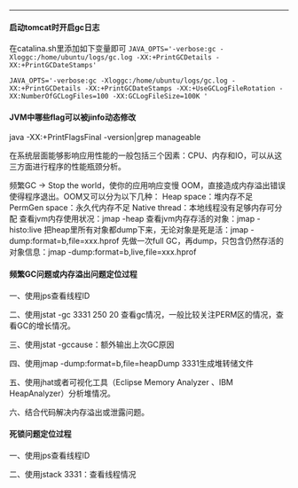 ---

#### 启动tomcat时开启gc日志
在catalina.sh里添加如下变量即可
`JAVA_OPTS='-verbose:gc -Xloggc:/home/ubuntu/logs/gc.log -XX:+PrintGCDetails -XX:+PrintGCDateStamps'` 

`JAVA_OPTS='-verbose:gc -Xloggc:/home/ubuntu/logs/gc.log -XX:+PrintGCDetails -XX:+PrintGCDateStamps -XX:+UseGCLogFileRotation -XX:NumberOfGCLogFiles=100 -XX:GCLogFileSize=100K '` 

#### JVM中哪些flag可以被jinfo动态修改
java -XX:+PrintFlagsFinal -version|grep manageable


在系统层面能够影响应用性能的一般包括三个因素：CPU、内存和IO，可以从这三方面进行程序的性能瓶颈分析。

频繁GC -> Stop the world，使你的应用响应变慢
OOM，直接造成内存溢出错误使得程序退出。OOM又可以分为以下几种：
Heap space：堆内存不足
PermGen space：永久代内存不足
Native thread：本地线程没有足够内存可分配
查看jvm内存使用状况：jmap -heap
查看jvm内存存活的对象：jmap -histo:live
把heap里所有对象都dump下来，无论对象是死是活：jmap -dump:format=b,file=xxx.hprof
先做一次full GC，再dump，只包含仍然存活的对象信息：jmap -dump:format=b,live,file=xxx.hprof

#### 频繁GC问题或内存溢出问题定位过程
一、使用jps查看线程ID

二、使用jstat -gc 3331 250 20 查看gc情况，一般比较关注PERM区的情况，查看GC的增长情况。

三、使用jstat -gccause：额外输出上次GC原因

四、使用jmap -dump:format=b,file=heapDump 3331生成堆转储文件

五、使用jhat或者可视化工具（Eclipse Memory Analyzer 、IBM HeapAnalyzer）分析堆情况。

六、结合代码解决内存溢出或泄露问题。

#### 死锁问题定位过程
一、使用jps查看线程ID

二、使用jstack 3331：查看线程情况

